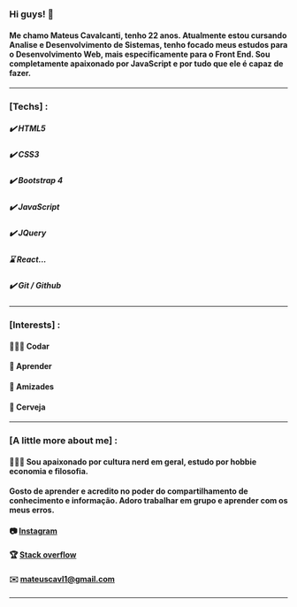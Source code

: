 ### Hi guys! 🖖
#### Me chamo Mateus Cavalcanti, tenho 22 anos. Atualmente estou cursando Analise e Desenvolvimento de Sistemas, tenho focado meus estudos para o Desenvolvimento Web, mais especificamente para o Front End. Sou completamente apaixonado por JavaScript e por tudo que ele é capaz de fazer.
<hr> 

### [Techs] :
##### ✔️ HTML5
##### ✔️ CSS3
##### ✔️ Bootstrap 4
##### ✔️ JavaScript
##### ✔️ JQuery
##### :hourglass: React...
##### ✔️ Git / Github
<hr>

### [Interests] :
#### 👨🏻‍💻 Codar 
#### 📖 Aprender
#### 👥 Amizades
#### 🍺 Cerveja
<hr>

### [A little more about me] :
#### 🙋🏻‍♂️ Sou apaixonado por cultura nerd em geral, estudo por hobbie economia e filosofia. 
#### Gosto de aprender e acredito no poder do compartilhamento de conhecimento e informação. Adoro trabalhar em grupo e aprender com os meus erros.
#### 📷 <a href="https://www.instagram.com/cavalcan7i_/"> Instagram </a>
#### 🏆 <a href="https://pt.stackoverflow.com/users/173117/mateus-cavalcanti">Stack overflow</a>
#### ✉️ mateuscavl1@gmail.com
<hr>



<!--
**mathcaavl/mathcaavl** is a ✨ _special_ ✨ repository because its `README.md` (this file) appears on your GitHub profile.

Here are some ideas to get you started:

- 🔭 I’m currently working on ...
- 🌱 I’m currently learning ...
- 👯 I’m looking to collaborate on ...
- 🤔 I’m looking for help with ...
- 💬 Ask me about ...
- 📫 How to reach me: ...
- 😄 Pronouns: ...
- ⚡ Fun fact: ...
-->
